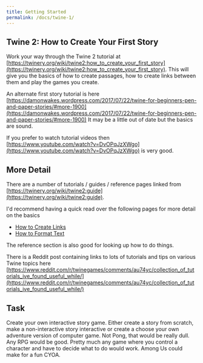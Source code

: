 ```yaml
---
title: Getting Started
permalink: /docs/twine-1/
---
```


## Twine 2: How to Create Your First Story

Work your way through the Twine 2 tutorial at [https://twinery.org/wiki/twine2:how_to_create_your_first_story](https://twinery.org/wiki/twine2:how_to_create_your_first_story).  This will give you the basics of how to create passages, how to create links between them and play the games you create.  

An alternate first story tutorial is here [https://damonwakes.wordpress.com/2017/07/22/twine-for-beginners-pen-and-paper-stories/#more-1900](https://damonwakes.wordpress.com/2017/07/22/twine-for-beginners-pen-and-paper-stories/#more-1900) It may be a little out of date but the basics are sound.  

If you prefer to watch tutorial videos then [https://www.youtube.com/watch?v=DvOPqJzXWgo](https://www.youtube.com/watch?v=DvOPqJzXWgo) is very good.  

## More Detail

There are a number of tutorials / guides / reference pages linked from [https://twinery.org/wiki/twine2:guide](https://twinery.org/wiki/twine2:guide).  

I'd recommend having a quick read over the following pages for more detail on the basics
* [How to Create Links](https://twinery.org/wiki/twine2:how_to_create_links)
* [How to Format Text](https://twinery.org/wiki/twine2:how_to_format_text)

The reference section is also good for looking up how to do things.    

There is a Reddit post containing links to lots of tutorials and tips on various Twine topics here [https://www.reddit.com/r/twinegames/comments/au74yc/collection_of_tutorials_ive_found_useful_while/](https://www.reddit.com/r/twinegames/comments/au74yc/collection_of_tutorials_ive_found_useful_while/)  

## Task 

Create your own interactive story game. Either create a story from scratch, make a non-interactive story interactive or create a choose your own adventure version of computer game. Not Pong, that would be really dull. Any RPG would be good. Pretty much any game where you control a character and have to decide what to do would work. Among Us could make for a fun CYOA.  


